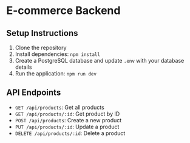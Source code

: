# E-commerce Backend

## Setup Instructions

1. Clone the repository
2. Install dependencies: `npm install`
3. Create a PostgreSQL database and update `.env` with your database details
4. Run the application: `npm run dev`

## API Endpoints

- `GET /api/products`: Get all products
- `GET /api/products/:id`: Get product by ID
- `POST /api/products`: Create a new product
- `PUT /api/products/:id`: Update a product
- `DELETE /api/products/:id`: Delete a product